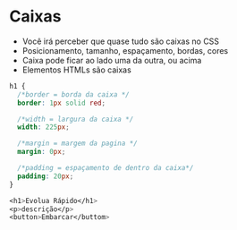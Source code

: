 # Caixas

  * Você irá perceber que quase tudo são caixas no CSS
  * Posicionamento, tamanho, espaçamento, bordas, cores
  * Caixa pode ficar ao lado uma da outra, ou acima
  * Elementos HTMLs são caixas

```CSS
h1 {
  /*border = borda da caixa */
  border: 1px solid red;

  /*width = largura da caixa */
  width: 225px;

  /*margin = margem da pagina */
  margin: 0px;

  /*padding = espaçamento de dentro da caixa*/
  padding: 20px;
}

<h1>Evolua Rápido</h1>
<p>descrição</p>
<button>Embarcar</buttom>

